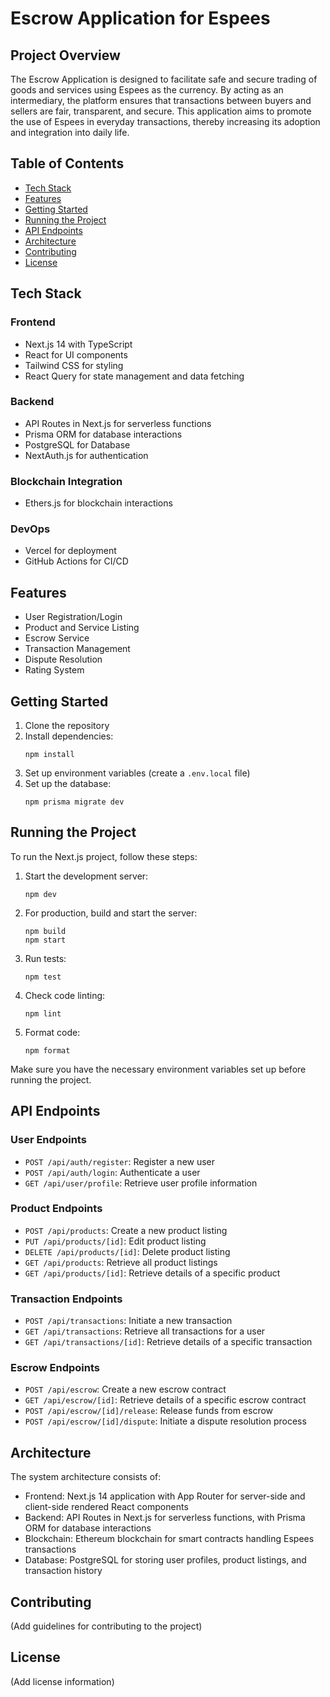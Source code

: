 # Escrow Application for Espees

## Project Overview

The Escrow Application is designed to facilitate safe and secure trading of goods and services using Espees as the currency. By acting as an intermediary, the platform ensures that transactions between buyers and sellers are fair, transparent, and secure. This application aims to promote the use of Espees in everyday transactions, thereby increasing its adoption and integration into daily life.

## Table of Contents

- [Tech Stack](#tech-stack)
- [Features](#features)
- [Getting Started](#getting-started)
- [Running the Project](#running-the-project)
- [API Endpoints](#api-endpoints)
- [Architecture](#architecture)
- [Contributing](#contributing)
- [License](#license)

## Tech Stack

### Frontend
- Next.js 14 with TypeScript
- React for UI components
- Tailwind CSS for styling
- React Query for state management and data fetching

### Backend
- API Routes in Next.js for serverless functions
- Prisma ORM for database interactions
- PostgreSQL for Database
- NextAuth.js for authentication

### Blockchain Integration
- Ethers.js for blockchain interactions

### DevOps
- Vercel for deployment
- GitHub Actions for CI/CD

## Features

- User Registration/Login
- Product and Service Listing
- Escrow Service
- Transaction Management
- Dispute Resolution
- Rating System

## Getting Started

1. Clone the repository
2. Install dependencies:
   ```
   npm install
   ```
3. Set up environment variables (create a `.env.local` file)
4. Set up the database:
   ```
   npm prisma migrate dev
   ```

## Running the Project

To run the Next.js project, follow these steps:

1. Start the development server:
   ```
   npm dev
   ```

2. For production, build and start the server:
   ```
   npm build
   npm start
   ```

3. Run tests:
   ```
   npm test
   ```

4. Check code linting:
   ```
   npm lint
   ```

5. Format code:
   ```
   npm format
   ```

Make sure you have the necessary environment variables set up before running the project.

## API Endpoints

### User Endpoints
- `POST /api/auth/register`: Register a new user
- `POST /api/auth/login`: Authenticate a user
- `GET /api/user/profile`: Retrieve user profile information

### Product Endpoints
- `POST /api/products`: Create a new product listing
- `PUT /api/products/[id]`: Edit product listing
- `DELETE /api/products/[id]`: Delete product listing
- `GET /api/products`: Retrieve all product listings
- `GET /api/products/[id]`: Retrieve details of a specific product

### Transaction Endpoints
- `POST /api/transactions`: Initiate a new transaction
- `GET /api/transactions`: Retrieve all transactions for a user
- `GET /api/transactions/[id]`: Retrieve details of a specific transaction

### Escrow Endpoints
- `POST /api/escrow`: Create a new escrow contract
- `GET /api/escrow/[id]`: Retrieve details of a specific escrow contract
- `POST /api/escrow/[id]/release`: Release funds from escrow
- `POST /api/escrow/[id]/dispute`: Initiate a dispute resolution process

## Architecture

The system architecture consists of:
- Frontend: Next.js 14 application with App Router for server-side and client-side rendered React components
- Backend: API Routes in Next.js for serverless functions, with Prisma ORM for database interactions
- Blockchain: Ethereum blockchain for smart contracts handling Espees transactions
- Database: PostgreSQL for storing user profiles, product listings, and transaction history

## Contributing

(Add guidelines for contributing to the project)

## License

(Add license information)